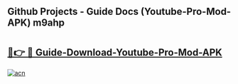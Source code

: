 ## Github Projects - Guide Docs (Youtube-Pro-Mod-APK) m9ahp

# <h2><a href="https://apkcomod.com?title=Youtube-Pro-Mod-APK">🔗👉 🔴 Guide-Download-Youtube-Pro-Mod-APK </a></h2>

[![acn](https://github.com/user-attachments/assets/0f9c940e-d8b0-45ae-aac7-cd30a18b3e1c)](https://apkcomod.com?title=Youtube-Pro-Mod-APK)
